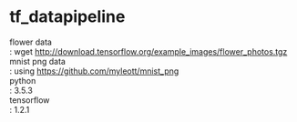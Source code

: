 # tf_datapipeline
flower data </br>
: wget http://download.tensorflow.org/example_images/flower_photos.tgz </br>
mnist png data </br>
: using https://github.com/myleott/mnist_png </br>
python </br>
: 3.5.3 </br>
tensorflow </br>
: 1.2.1 </br>
